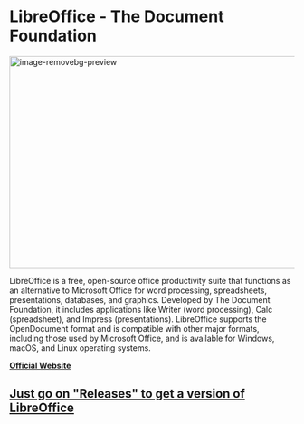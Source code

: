 # LibreOffice - The Document Foundation
<img width="666" height="375" alt="image-removebg-preview" src="https://github.com/user-attachments/assets/c094af51-8e83-4da7-b536-ad0603a573f9" />

LibreOffice is a free, open-source office productivity suite that functions as an alternative to Microsoft Office for word processing, spreadsheets, presentations, databases, and graphics. Developed by The Document Foundation, it includes applications like Writer (word processing), Calc (spreadsheet), and Impress (presentations). LibreOffice supports the OpenDocument format and is compatible with other major formats, including those used by Microsoft Office, and is available for Windows, macOS, and Linux operating systems.

**[Official Website](https://libreoffice.org)**

## [Just go on "Releases" to get a version of LibreOffice](https://github.com/DreamPack-Software/LibreOffice/releases)

